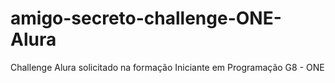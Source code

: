 # amigo-secreto-challenge-ONE-Alura
Challenge Alura solicitado na formação Iniciante em Programação G8 - ONE
